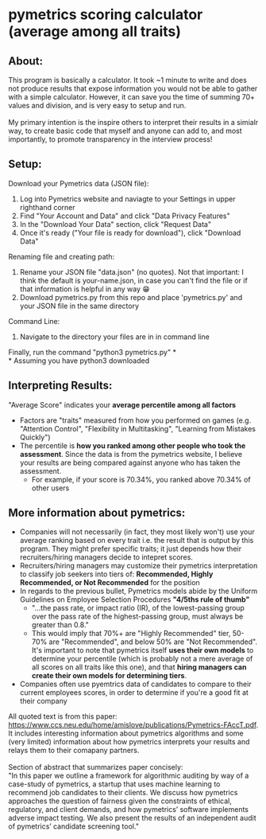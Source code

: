 # pymetrics scoring calculator (average among all traits)
## About:
This program is basically a calculator. It took ~1 minute to write and does not produce results that expose information you would not be able to gather with a simple calculator. However, it can save you the time of summing 70+ values and division, and is very easy to setup and run.
<br>
<br>
My primary intention is the inspire others to interpret their results in a simialr way, to create basic code that myself and anyone can add to, and most importantly, to promote transparency in the interview process!

## Setup:
Download your Pymetrics data (JSON file): 
1) Log into Pymetrics website and naviagte to your Settings in upper righthand corner
3) Find "Your Account and Data" and click "Data Privacy Features"
4) In the "Download Your Data" section, click "Request Data"
5) Once it's ready ("Your file is ready for download"), click "Download Data"

Renaming file and creating path:
1) Rename your JSON file "data.json" (no quotes). Not that important: I think the default is your-name.json, in case you can't find the file or if that information is helpful in any way 😁
3) Download pymetrics.py from this repo and place 'pymetrics.py' and your JSON file in the same directory

Command Line:
1) Navigate to the directory your files are in in command line

Finally, run the command "python3 pymetrics.py" * <br>
\* Assuming you have python3 downloaded

## Interpreting Results:
"Average Score" indicates your **average percentile among all factors**
- Factors are "traits" measured from how you performed on games (e.g. "Attention Control", "Flexibility in Multitasking", "Learning from Mistakes Quickly")
- The percentile is **how you ranked among other people who took the assessment**. Since the data is from the pymetrics website, I believe your results are being compared against anyone who has taken the assessment. 
  -  For example, if your score is 70.34%, you ranked above 70.34% of other users

## More information about pymetrics:
- Companies will not necessarily (in fact, they most likely won't) use your average ranking based on every trait i.e. the result that is output by this program. They might prefer specific traits; it just depends how their recruiters/hiring managers decide to intepret scores.
- Recruiters/hiring managers may customize their pymetrics interpretation to classify job seekers into tiers of: **Recommended, Highly Recommended, or Not Recommended** for the position
- In regards to the previous bullet, Pymetrics models abide by the Uniform Guidelines on Employee Selection Procedures **"4/5ths rule of thumb"**
  - "...the pass rate, or impact ratio (IR), of the lowest-passing group over the pass rate of the highest-passing group, must always be greater than 0.8."
  - This would imply that 70%+ are "Highly Recommended" tier, 50-70% are "Recommended", and below 50% are "Not Recommended". It's important to note that pymetrics itself **uses their own models** to determine your percentile (which is probably not a mere average of all scores on all traits like this one), and that **hiring managers can create their own models for determining tiers**.
- Companies often use pyemtrics data of candidates to compare to their current employees scores, in order to determine if you're a good fit at their company

All quoted text is from this paper: https://www.ccs.neu.edu/home/amislove/publications/Pymetrics-FAccT.pdf. It includes interesting information about pymetrics algorithms and some (very limited) information about how pymetrics interprets your results and relays them to their comapany partners. 
<br>
<br>
Section of abstract that summarizes paper concisely: 
<br> 
"In this paper we outline a framework for algorithmic auditing by way of a case-study of pymetrics, a startup that uses machine learning to recommend job candidates to their clients. We discuss how pymetrics approaches the question of fairness given the constraints of ethical, regulatory, and client demands, and how pymetrics’ software implements adverse impact testing. We also present the results of an independent audit of pymetrics’ candidate screening tool."
